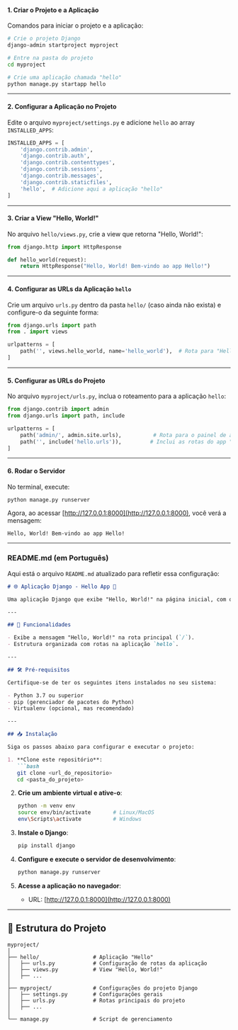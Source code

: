 #### **1. Criar o Projeto e a Aplicação**

Comandos para iniciar o projeto e a aplicação:

```bash
# Crie o projeto Django
django-admin startproject myproject

# Entre na pasta do projeto
cd myproject

# Crie uma aplicação chamada "hello"
python manage.py startapp hello
```

---

#### **2. Configurar a Aplicação no Projeto**

Edite o arquivo `myproject/settings.py` e adicione `hello` ao array `INSTALLED_APPS`:

```python
INSTALLED_APPS = [
    'django.contrib.admin',
    'django.contrib.auth',
    'django.contrib.contenttypes',
    'django.contrib.sessions',
    'django.contrib.messages',
    'django.contrib.staticfiles',
    'hello',  # Adicione aqui a aplicação "hello"
]
```

---

#### **3. Criar a View "Hello, World!"**

No arquivo `hello/views.py`, crie a view que retorna "Hello, World!":

```python
from django.http import HttpResponse

def hello_world(request):
    return HttpResponse("Hello, World! Bem-vindo ao app Hello!")
```

---

#### **4. Configurar as URLs da Aplicação `hello`**

Crie um arquivo `urls.py` dentro da pasta `hello/` (caso ainda não exista) e configure-o da seguinte forma:

```python
from django.urls import path
from . import views

urlpatterns = [
    path('', views.hello_world, name='hello_world'),  # Rota para "Hello, World!"
]
```

---

#### **5. Configurar as URLs do Projeto**

No arquivo `myproject/urls.py`, inclua o roteamento para a aplicação `hello`:

```python
from django.contrib import admin
from django.urls import path, include

urlpatterns = [
    path('admin/', admin.site.urls),          # Rota para o painel de administração
    path('', include('hello.urls')),         # Inclui as rotas do app "hello"
]
```

---

#### **6. Rodar o Servidor**

No terminal, execute:

```bash
python manage.py runserver
```

Agora, ao acessar [http://127.0.0.1:8000](http://127.0.0.1:8000), você verá a mensagem:

```
Hello, World! Bem-vindo ao app Hello!
```

---

### README.md (em Português)

Aqui está o arquivo `README.md` atualizado para refletir essa configuração:

```markdown
# 🌐 Aplicação Django - Hello App 🌟

Uma aplicação Django que exibe "Hello, World!" na página inicial, com o roteamento configurado em uma aplicação separada chamada **hello**.

---

## 🚀 Funcionalidades

- Exibe a mensagem "Hello, World!" na rota principal (`/`).
- Estrutura organizada com rotas na aplicação `hello`.

---

## 🛠️ Pré-requisitos

Certifique-se de ter os seguintes itens instalados no seu sistema:

- Python 3.7 ou superior
- pip (gerenciador de pacotes do Python)
- Virtualenv (opcional, mas recomendado)

---

## 📥 Instalação

Siga os passos abaixo para configurar e executar o projeto:

1. **Clone este repositório**:
   ```bash
   git clone <url_do_repositorio>
   cd <pasta_do_projeto>
   ```

2. **Crie um ambiente virtual e ative-o**:
   ```bash
   python -m venv env
   source env/bin/activate       # Linux/MacOS
   env\Scripts\activate          # Windows
   ```

3. **Instale o Django**:
   ```bash
   pip install django
   ```

4. **Configure e execute o servidor de desenvolvimento**:
   ```bash
   python manage.py runserver
   ```

5. **Acesse a aplicação no navegador**:
   - URL: [http://127.0.0.1:8000](http://127.0.0.1:8000)

---

## 📂 Estrutura do Projeto

```plaintext
myproject/
│
├── hello/                 # Aplicação "Hello"
│   ├── urls.py            # Configuração de rotas da aplicação
│   ├── views.py           # View "Hello, World!"
│   ├── ...
│
├── myproject/             # Configurações do projeto Django
│   ├── settings.py        # Configurações gerais
│   ├── urls.py            # Rotas principais do projeto
│   ├── ...
│
└── manage.py              # Script de gerenciamento
```
